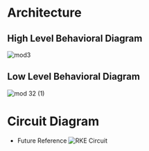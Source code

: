 # Architecture

## High Level Behavioral Diagram

![mod3](https://user-images.githubusercontent.com/87614111/157728056-a079e066-1df3-4f4f-92f5-74ae15b7fe2d.jpg)

## Low Level Behavioral Diagram


![mod 32 (1)](https://user-images.githubusercontent.com/87614111/157812013-8c2524c5-1053-46e1-8a2f-f3e8db2c9939.jpg)

# Circuit Diagram

* Future Reference
![RKE Circuit](https://user-images.githubusercontent.com/34639178/157867292-89d8ce60-b6b3-456e-8457-b472fe4129df.png)




